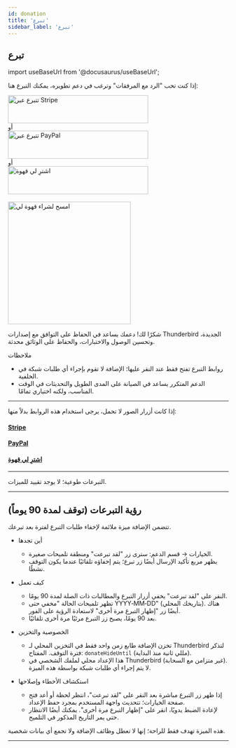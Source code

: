 ```yaml
---
id: donation
title: 'تبرع'
sidebar_label: 'تبرع'
---
```


## تبرع

import useBaseUrl from '@docusaurus/useBaseUrl';

إذا كنت تحب "الرد مع المرفقات" وترغب في دعم تطويره، يمكنك التبرع هنا:

<div className="donate-buttons" style={{ display: 'flex', flexDirection: 'column', alignItems: 'center', gap: '12px', margin: '12px 0' }}>
  <a href="https://buy.stripe.com/9B66oB3FDdbx2f2awK33W00" target="_blank" rel="noopener noreferrer"
     style={{ display: 'inline-block', width: '320px', maxWidth: '90vw', height: '64px' }}>
    <img src={useBaseUrl('/img/stripe-donate-button.svg')} alt="تتبرع عبر Stripe" width="320" height="64"
         style={{ width: '100%', height: '100%', objectFit: 'contain', display: 'block' }} />
  </a>
  <div style={{ opacity: 0.7, fontSize: '0.9rem' }}>أو</div>
  <a href="https://www.paypal.com/donate/?hosted_button_id=L2NQXHB7FQ5FJ" target="_blank" rel="noopener noreferrer"
     style={{ display: 'inline-block', width: '320px', maxWidth: '90vw', height: '64px' }}>
    <img src={useBaseUrl('/img/paypal-donate-button.svg')} alt="تتبرع عبر PayPal" width="320" height="64"
         style={{ width: '100%', height: '100%', objectFit: 'contain', display: 'block' }} />
  </a>
  <div style={{ opacity: 0.7, fontSize: '0.9rem' }}>أو</div>
  <a href="https://buymeacoffee.com/bitranox" target="_blank" rel="noopener noreferrer"
     style={{ display: 'inline-block', width: '320px', maxWidth: '90vw', height: '64px' }}>
    <img src={useBaseUrl('/img/buymeacoffee-donate-button.svg')} alt="اشترِ لي قهوة" width="320" height="64"
         style={{ width: '100%', height: '100%', objectFit: 'contain', display: 'block' }} />
  </a>
</div>
<br />

<div className="donate-buttons" style={{ display: 'flex', flexDirection: 'column', alignItems: 'center', gap: '12px', margin: '12px 0 28px' }}>
  <a href="https://buymeacoffee.com/bitranox" target="_blank" rel="noopener noreferrer"
     style={{ display: 'inline-block', width: '320px', maxWidth: '90vw' }}>
    <img src={useBaseUrl('/img/buy_me_a_coffee_qrcode.png')} alt="امسح لشراء قهوة لي"
         width="280" style={{ width: '280px', maxWidth: '100%', height: 'auto', display: 'block', margin: '0 auto' }} />
  </a>
</div>

شكرًا لك! دعمك يساعد في الحفاظ على التوافق مع إصدارات Thunderbird الجديدة، وتحسين الوصول والاختبارات، والحفاظ على الوثائق محدثة.

ملاحظات

- روابط التبرع تفتح فقط عند النقر عليها؛ الإضافة لا تقوم بإجراء أي طلبات شبكة في الخلفية.
- الدعم المتكرر يساعد في الصيانة على المدى الطويل والتحديثات في الوقت المناسب، ولكنه اختياري تمامًا.

---

إذا كانت أزرار الصور لا تحمل، يرجى استخدام هذه الروابط بدلاً منها:

#### [Stripe](https://buy.stripe.com/9B66oB3FDdbx2f2awK33W00)

#### [PayPal](https://www.paypal.com/donate/?hosted_button_id=L2NQXHB7FQ5FJ)

#### [اشترِ لي قهوة](https://buymeacoffee.com/bitranox)

---

التبرعات طوعية؛ لا يوجد تقييد للميزات.

---

## رؤية التبرعات (توقف لمدة 90 يوماً)

تتضمن الإضافة ميزة ملائمة لإخفاء طلبات التبرع لفترة بعد تبرعك.

- أين تجدها
  - الخيارات → قسم الدعم: سترى زر "لقد تبرعت" ومنطقة تلميحات صغيرة.
  - يظهر مربع تأكيد الإرسال أيضًا زر تبرع؛ يتم إخفاؤه تلقائيًا عندما يكون التوقف نشطًا.

- كيف تعمل
  - النقر على "لقد تبرعت" يخفي أزرار التبرع والمطالبات ذات الصلة لمدة 90 يومًا.
  - تظهر تلميحات الحالة "مخفي حتى YYYY‑MM‑DD" (بتاريخك المحلي). هناك أيضًا زر "إظهار التبرع مرة أخرى" لاستعادة الرؤية على الفور.
  - بعد 90 يومًا، يصبح زر التبرع مرئيًا مرة أخرى تلقائيًا.

- الخصوصية والتخزين
  - تخزن الإضافة طابع زمن واحد فقط في التخزين المحلي لـ Thunderbird لتذكر فترة التوقف. المفتاح: `donateHideUntil` (مللي ثانية منذ البداية).
  - هذا الإعداد محلي لملفك الشخصي في Thunderbird (غير متزامن مع السحابة). لا يتم إجراء أي طلبات شبكة بواسطة هذه الميزة.

- استكشاف الأخطاء وإصلاحها
  - إذا ظهر زر التبرع مباشرة بعد النقر على "لقد تبرعت"، انتظر لحظة أو أعد فتح صفحة الخيارات؛ تتحديث واجهة المستخدم بمجرد حفظ الإعداد.
  - لإعادة الضبط يدويًا، انقر على "إظهار التبرع مرة أخرى". يمكنك أيضًا الانتظار حتى يمر التاريخ المذكور في التلميح.

هذه الميزة تهدف فقط للراحة؛ إنها لا تعطل وظائف الإضافة ولا تجمع أي بيانات شخصية.

---
